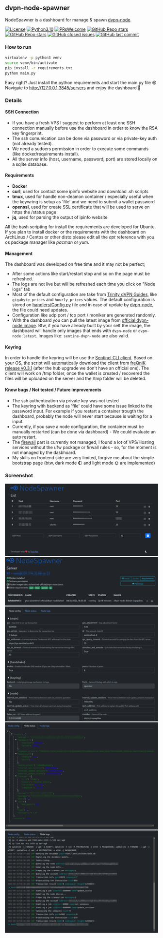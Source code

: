 ## dvpn-node-spawner
NodeSpawner is a dashboard for manage & spawn [dvpn-node](https://github.com/sentinel-official/dvpn-node).

<a href="https://github.com/Tkd-Alex/dvpn-node-spawner/blob/master/LICENSE"><img alt="License" src="https://img.shields.io/github/license/Tkd-Alex/dvpn-node-spawner"></a>
<a href="https://www.python.org/downloads/release/python-310/"><img alt="Python3.10" src="https://img.shields.io/badge/built%20for-Python≥3.10-red.svg?style=flat"></a>
<a href="https://github.com/Tkd-Alex/dvpn-node-spawner/pulls"><img alt="PRsWelcome" src="https://img.shields.io/badge/PRs-welcome-brightgreen.svg?style=flat"></a>
<a href="https://github.com/Tkd-Alex/dvpn-node-spawner/stargazers"><img alt="GitHub Repo stars" src="https://img.shields.io/github/stars/Tkd-Alex/dvpn-node-spawner"></a>
<a href="https://github.com/Tkd-Alex/dvpn-node-spawner/forks"><img alt="GitHub Repo stars" src="https://img.shields.io/github/forks/Tkd-Alex/dvpn-node-spawner"></a>
<a href="https://github.com/Tkd-Alex/dvpn-node-spawner/issues?q=is%3Aissue+is%3Aclosed"><img alt="GitHub closed issues" src="https://img.shields.io/github/issues-closed/Tkd-Alex/dvpn-node-spawner"></a>
<a href="https://github.com/Tkd-Alex/dvpn-node-spawner"><img alt="GitHub last commit" src="https://img.shields.io/github/last-commit/Tkd-Alex/dvpn-node-spawner"></a>

### How to run
```bash
virtualenv -p python3 venv
source venv/bin/activate
pip install -r requirements.txt
python main.py
```
Easy right? Just install the python requirements and start the main.py file 😎
Navigate to http://127.0.0.1:3845/servers and enjoy the dashboard 🥳

### Details
#### SSH Connection
- If you have a fresh VPS I suggest to perform at least one SSH connection manually before use the dashboard in order to know the RSA key fingerprint.
- The ssh comunication can be done via password or via private-key auth (not already tested).
- We need a sudoers permission in order to execute some commands (like docker/requirements install).
- All the server info (host, username, password, port) are stored locally on a sqlite database.
#### Requirements
- **Docker**
- **curl**, used for contact some ipinfo website and download .sh scripts
- **tmux**, used for handle non-deamon container / especially useful when the keywring is setup as 'file' and we need to submit a wallet password
- **openssl**, used for create SSL certificate that will be used to serve on https the /status page
- **jq**, used for parsing the output of ipinfo website

All the bash scripting for install the requirements are developed for Ubuntu. If you plan to install docker or the requirements with the dashboard on ArchLinux / Centos or other disto please edit all the _apt_ reference with you os package manager like _pacman_ or _yum_.
#### Management
The dashboard was developed on free time and it may not be perfect;
- After some actions like start/restart stop and so on the page must be refreshed.
- The logs are not live but will be refreshed each time you click on "Node logs" tab
- Most of the default configuration are take from [Trinity dVPN Guides](https://trinityvalidator.com/docs/sentinelguides/node/node-config), like `gigabyte_prices` and `hourly_prices` values. The default configuration is stored on [handlers/Config.py](handlers/Config.py) file and in case of update by [dvpn-node](https://github.com/sentinel-official/dvpn-node), the file could need updates.
- Configuration like udp port / tcp port / moniker are generated randomly.
- With the dashboard you can pull the latest image from [official dvpn-node image](https://github.com/sentinel-official/dvpn-node/pkgs/container/dvpn-node). Btw, if you have already built by your self the image, the dashboard will handle only images that ends with `dvpn-node` or `dvpn-node:latest`. Images like: `sentine-dvpn-node` are also valid.
#### Keyring
In order to handle the keyring will be use the [Sentinel CLI client](https://github.com/sentinel-official/cli-client).
Based on your OS, the script will automatically download the client from [freQniK release v0.3.1](https://github.com/freQniK/cli-client/releases/download/v0.3.1) (after the hub upgrade we don't have an official one). The client will work on /tmp folder, once the wallet is created / recovered the files will be uploaded on the server and the /tmp folder will be deleted.
#### Know bugs / Not tested / Future improvements
- The ssh authentication via private key was not tested
- The keyring with backend as 'file' could have some issue linked to the password input. For example if you restart a container trougth the dashboard, probably the node will never start because is waiting for a input.
- Currently, if you save a node configuration, the container must be manually restarted (can be done via dashboard) - We could evaluate an auto restart.
- The [firewall](https://trinityvalidator.com/docs/sentinelguides/node/node-config#enable-firewall-ports) part is currently not managed, I found a lot of VPS/Hosting services without the ufw package or firwall rules - so, for the moment is not managed by the dasbhoard.
- My skills on frontend side are very limited, forgive me about the simple bootstrap page (btw, dark mode 🌔 and light mode 🌞 are implemented)

### Screenshot
![Server list](assets/servers-dark.png)
![Server info](assets/server-info-dark.png)
![Node configuration](assets/node-config-dark.png)
![Node status](assets/node-status-dark.png)
![Node logs](assets/node-logs-dark.png)
